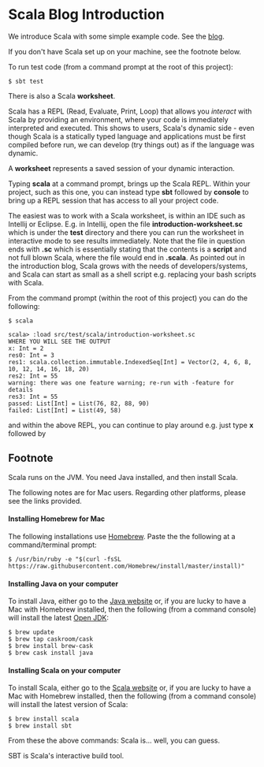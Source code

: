 # Scala Blog Introduction

We introduce Scala with some simple example code. See the [blog](https://davidainslie.github.io/scala-blog-introduction).

If you don't have Scala set up on your machine, see the footnote below.

To run test code (from a command prompt at the root of this project):
```
$ sbt test
```

There is also a Scala **worksheet**.

Scala has a REPL (Read, Evaluate, Print, Loop) that allows you *interact* with Scala by providing an environment, where your code is immediately interpreted and executed.
This shows to users, Scala's dynamic side - even though Scala is a statically typed language and applications must be first compiled before run, we can develop (try things out) as if the language was dynamic.

A **worksheet** represents a saved session of your dynamic interaction.

Typing **scala** at a command prompt, brings up the Scala REPL. Within your project, such as this one, you can instead type **sbt** followed by **console** to bring up a REPL session that has access to all your project code.

The easiest was to work with a Scala worksheet, is within an IDE such as Intellij or Eclipse. E.g. in Intellij, open the file **introduction-worksheet.sc** which is under the **test** directory and there you can run the worksheet in interactive mode to see results immediately.
Note that the file in question ends with **.sc** which is essentially stating that the contents is a **script** and not full blown Scala, where the file would end in **.scala**.
As pointed out in the introduction blog, Scala grows with the needs of developers/systems, and Scala can start as small as a shell script e.g. replacing your bash scripts with Scala.

From the command prompt (within the root of this project) you can do the following:
```
$ scala

scala> :load src/test/scala/introduction-worksheet.sc
WHERE YOU WILL SEE THE OUTPUT
x: Int = 2
res0: Int = 3
res1: scala.collection.immutable.IndexedSeq[Int] = Vector(2, 4, 6, 8, 10, 12, 14, 16, 18, 20)
res2: Int = 55
warning: there was one feature warning; re-run with -feature for details
res3: Int = 55
passed: List[Int] = List(76, 82, 88, 90)
failed: List[Int] = List(49, 58)
```

and within the above REPL, you can continue to play around e.g. just type **x** followed by <enter>

## Footnote

Scala runs on the JVM. You need Java installed, and then install Scala.

The following notes are for Mac users. Regarding other platforms, please see the links provided.

#### Installing Homebrew for Mac
The following installations use [Homebrew](http://brew.sh/). Paste the the following at a command/terminal prompt:
```
$ /usr/bin/ruby -e "$(curl -fsSL https://raw.githubusercontent.com/Homebrew/install/master/install)"
```

#### Installing Java on your computer

To install Java, either go to the [Java website](http://www.oracle.com/technetwork/java/javase/downloads/index.html) or, if you are lucky to have a Mac with Homebrew installed, then the following (from a command console) will install the latest [Open JDK](http://openjdk.java.net/):
```
$ brew update
$ brew tap caskroom/cask
$ brew install brew-cask
$ brew cask install java
```

#### Installing Scala on your computer

To install Scala, either go to the [Scala website](http://www.scala-lang.org/download/) or, if you are lucky to have a Mac with Homebrew installed, then the following (from a command console) will install the latest version of Scala:
```
$ brew install scala
$ brew install sbt
```

From these the above commands: Scala is... well, you can guess.

SBT is Scala's interactive build tool.